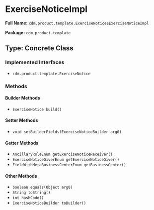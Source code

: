 # ExerciseNoticeImpl

**Full Name:** `cdm.product.template.ExerciseNotice$ExerciseNoticeImpl`

**Package:** `cdm.product.template`

## Type: Concrete Class

### Implemented Interfaces

- `cdm.product.template.ExerciseNotice`

### Methods

#### Builder Methods

- `ExerciseNotice build()`

#### Setter Methods

- `void setBuilderFields(ExerciseNoticeBuilder arg0)`

#### Getter Methods

- `AncillaryRoleEnum getExerciseNoticeReceiver()`
- `ExerciseNoticeGiverEnum getExerciseNoticeGiver()`
- `FieldWithMetaBusinessCenterEnum getBusinessCenter()`

#### Other Methods

- `boolean equals(Object arg0)`
- `String toString()`
- `int hashCode()`
- `ExerciseNoticeBuilder toBuilder()`

